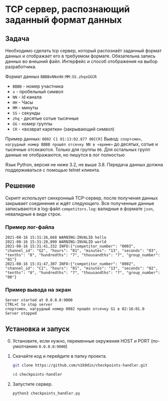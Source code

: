 # TCP сервер, распознающий заданный формат данных #

## Задача ##

Необходимо сделать tcp сервер, который распознаёт заданный формат данных и отображает его в требуемом формате. Обязательна запись данных во внешний файл. Интерфейс и способ отображения на выбор разработчика.

Формат данных `BBBBxNNxHH:MM:SS.zhqxGGCR`

- `BBBB` - номер участника
- `x` - пробельный символ
- `NN` - id канала
- `HH` - Часы
- `MM` - минуты
- `SS` - секунды
- `zhq` - десятые сотые тысячные
- `GG` - номер группы
- `CR` - «возврат каретки» (закрывающий символ)

Пример данных:
`0002 C1 01:13:02.877 00[CR]`
Вывод: `спортсмен, нагрудный номер BBBB прошёл отсечку
NN в «время»` до десятых, сотые и тысячные отсекаются. Только для группы `00`. Для остальных групп данные не отображаются, но пишутся в лог полностью

Язык Python, версия не ниже 3.2, не выше 3.8.
Передача данных должна поддерживаться с помощью telnet клиента.

## Решение ##

Скрипт использует синхронный TCP-сервер, после получения данных закрывает соединение и ждёт следующего. Все полученные данные записываются в log-файл `competitors.log`: валидные в формате `json`, невалидные в виде строк.

### Пример лог-файла ###

  ```
  2021-08-16 15:31:26,668 WARNING:INVALID hello
  2021-08-16 15:31:28,890 WARNING:INVALID world
  2021-08-16 15:31:41,332 INFO:{"competitor_number": "0003", "channel_id": "G2", "hours": "01", "minutes": "13", "seconds": "03", "tenths": "8", "hundredths": "7", "thousandths": "7", "group_number": "01"}
  2021-08-16 15:31:47,307 INFO:{"competitor_number": "0002", "channel_id": "C1", "hours": "01", "minutes": "13", "seconds": "02", "tenths": "8", "hundredths": "7", "thousandths": "7", "group_number": "00"}

  ```

### Пример вывода на экран ###

  ```
  Server started at 0.0.0.0:9000
  CTRL+C to stop server
  спортсмен, нагрудный номер 0002 прошёл отсечку G1 в 02:16:01.0
  Server stopped
  ```


## Установка и запуск ##
0. Установите, если нужно, переменные окружения HOST и PORT (по-умолчанию `0.0.0.0:9000`)

1. Скачайте код и перейдите в папку проекта.
    ```bash
    git clone https://github.com/n1k0din/checkpoints-handler.git
    ```  
    ```bash
    cd checkpoints-handler
    ```

2. Запустите сервер.
    ```bash
    python3 checkpoints_handler.py
    ```
